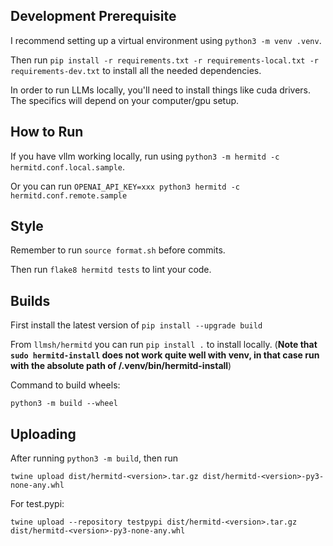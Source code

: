 ## Development Prerequisite
I recommend setting up a virtual environment using `python3 -m venv .venv`. 

Then run `pip install -r requirements.txt -r requirements-local.txt -r requirements-dev.txt` to install all the needed dependencies.

In order to run LLMs locally, you'll need to install things like cuda drivers. The specifics will depend on your computer/gpu setup.

## How to Run
If you have vllm working locally, run using `python3 -m hermitd -c hermitd.conf.local.sample`.

Or you can run `OPENAI_API_KEY=xxx python3 hermitd -c hermitd.conf.remote.sample`

## Style
Remember to run `source format.sh` before commits.

Then run `flake8 hermitd tests` to lint your code.

## Builds
First install the latest version of `pip install --upgrade build`

From `llmsh/hermitd` you can run `pip install .` to install locally. (**Note that `sudo hermitd-install` does not work quite well with venv, in that case run with the absolute path of <project>/.venv/bin/hermitd-install**)

Command to build wheels:
```shell
python3 -m build --wheel
```

## Uploading
After running `python3 -m build`, then run 
```shell
twine upload dist/hermitd-<version>.tar.gz dist/hermitd-<version>-py3-none-any.whl
```

For test.pypi:
```shell
twine upload --repository testpypi dist/hermitd-<version>.tar.gz dist/hermitd-<version>-py3-none-any.whl
```
